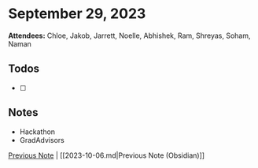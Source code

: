 # September 29, 2023

**Attendees:** Chloe, Jakob, Jarrett, Noelle, Abhishek, Ram, Shreyas,
        Soham, Naman

## Todos

- [ ] 

## Notes

- Hackathon
- GradAdvisors

[Previous Note](2023\10\2023-10-06.md) | [[2023-10-06.md|Previous Note (Obsidian)]]
